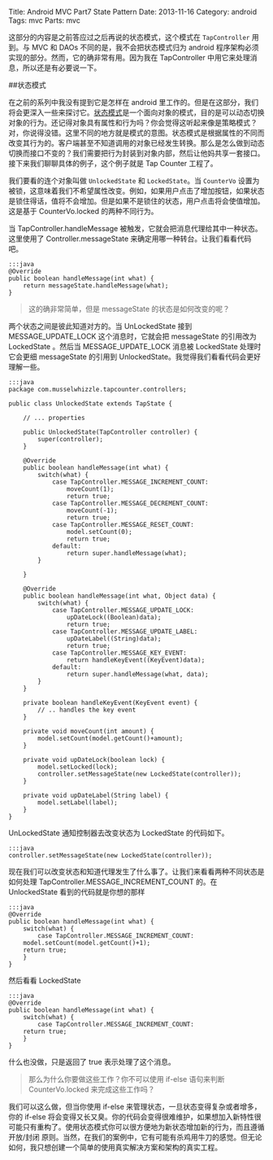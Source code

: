 Title: Android MVC Part7 State Pattern
Date: 2013-11-16
Category: android
Tags: mvc
Parts: mvc

这部分的内容是之前答应过之后再说的状态模式，这个模式在 `TapController` 用到。与 MVC 和 DAOs 不同的是，我不会把状态模式归为 android 程序架构必须实现的部分。然而，它的确非常有用。因为我在 TapController 中用它来处理消息，所以还是有必要说一下。

##状态模式

在之前的系列中我没有提到它是怎样在 android 里工作的。但是在这部分，我们将会更深入一些来探讨它。[状态模式][1]是一个面向对象的模式，目的是可以动态切换对象的行为。还记得对象具有属性和行为吗？你会觉得这听起来像是策略模式？对，你说得没错。这里不同的地方就是模式的意图。状态模式是根据属性的不同而改变其行为的。客户端甚至不知道调用的对象已经发生转换。那么是怎么做到动态切换而接口不变的？我们需要把行为封装到对象内部，然后让他妈共享一套接口。接下来我们聊聊具体的例子，这个例子就是 Tap Counter 工程了。

[1]: http://en.wikipedia.org/wiki/State_pattern

我们要看的连个对象叫做 `UnlockedState` 和 `LockedState`。当 `CounterVo` 设置为被锁，这意味着我们不希望属性改变。例如，如果用户点击了增加按钮，如果状态是锁住得话，值将不会增加。但是如果不是锁住的状态，用户点击将会使值增加。这是基于 CounterVo.locked 的两种不同行为。

当 TapController.handleMessage 被触发，它就会把消息代理给其中一种状态。这里使用了 Controller.messageState 来确定用哪一种转台。让我们看看代码吧。

    :::java
    @Override
    public boolean handleMessage(int what) {
        return messageState.handleMessage(what);
    }

>这的确非常简单，但是 messageState 的状态是如何改变的呢？

两个状态之间是彼此知道对方的。当 UnLockedState 接到 MESSAGE_UPDATE_LOCK 这个消息时，它就会把 messageState 的引用改为 LockedState 。然后当 MESSAGE_UPDATE_LOCK 消息被 LockedState 处理时它会更细 messageState 的引用到 UnlockedState。我觉得我们看看代码会更好理解一些。

    :::java
    package com.musselwhizzle.tapcounter.controllers;
     
    public class UnlockedState extends TapState {
     
        // ... properties
     
        public UnlockedState(TapController controller) {
            super(controller);
        }
     
        @Override
        public boolean handleMessage(int what) {
            switch(what) {
                case TapController.MESSAGE_INCREMENT_COUNT:
                    moveCount(1);
                    return true;
                case TapController.MESSAGE_DECREMENT_COUNT:
                    moveCount(-1);
                    return true;
                case TapController.MESSAGE_RESET_COUNT:
                    model.setCount(0);
                    return true;
                default:
                    return super.handleMessage(what);
            }
     
        }
     
        @Override
        public boolean handleMessage(int what, Object data) {
            switch(what) {
                case TapController.MESSAGE_UPDATE_LOCK:
                    upDateLock((Boolean)data);
                    return true;
                case TapController.MESSAGE_UPDATE_LABEL:
                    upDateLabel((String)data);
                    return true;
                case TapController.MESSAGE_KEY_EVENT:
                    return handleKeyEvent((KeyEvent)data);
                default:
                    return super.handleMessage(what, data);
            }
        }
     
        private boolean handleKeyEvent(KeyEvent event) {
            // .. handles the key event
        }
     
        private void moveCount(int amount) {
            model.setCount(model.getCount()+amount);
        }
     
        private void upDateLock(boolean lock) {
            model.setLocked(lock);
            controller.setMessageState(new LockedState(controller));
        }
     
        private void upDateLabel(String label) {
            model.setLabel(label);
        }
    }


UnLockedState 通知控制器去改变状态为 LockedState 的代码如下。

    :::java
    controller.setMessageState(new LockedState(controller));

现在我们可以改变状态和知道代理发生了什么事了。让我们来看看两种不同状态是如何处理 TapController.MESSAGE_INCREMENT_COUNT 的。在 UnlockedState 看到的代码就是你想的那样

    :::java
    @Override
    public boolean handleMessage(int what) {
        switch(what) {
            case TapController.MESSAGE_INCREMENT_COUNT:
        model.setCount(model.getCount()+1);
        return true;
        }
    }

然后看看 LockedState

    :::java
    @Override
    public boolean handleMessage(int what) {
        switch(what) {
            case TapController.MESSAGE_INCREMENT_COUNT:
        return true;
        }
    }

什么也没做，只是返回了 true 表示处理了这个消息。

>那么为什么你要做这些工作？你不可以使用 if-else 语句来判断 CounterVo.locked 来完成这些工作吗？

我们可以这么做，但当你使用 if-else 来管理状态，一旦状态变得复杂或者增多，你的 if-else 将会变得又长又臭。你的代码会变得很难维护，如果想加入新特性很可能只有重构了。使用状态模式你可以很方便地为新状态增加新的行为，而且遵循 开放/封闭 原则。当然，在我们的案例中，它有可能有杀鸡用牛刀的感觉。但无论如何，我只想创建一个简单的使用真实解决方案和架构的真实工程。
